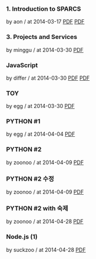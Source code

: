 ### 1. Introduction to SPARCS

by aon / at 2014-03-17
[PDF](https://s3.ap-northeast-2.amazonaws.com/sparcs.home/seminars/aon-20140319-1.pdf)
[PDF](https://s3.ap-northeast-2.amazonaws.com/sparcs.home/seminars/aon-20140319-2.pptx)

### 3. Projects and Services

by minggu / at 2014-03-30
[PDF](https://s3.ap-northeast-2.amazonaws.com/sparcs.home/seminars/minggu-20140330-0.pdf)

### JavaScript

by differ / at 2014-03-30
[PDF](https://s3.ap-northeast-2.amazonaws.com/sparcs.home/seminars/differ-20140409-0.pdf)
[PDF](https://s3.ap-northeast-2.amazonaws.com/sparcs.home/seminars/differ-20140409-1.pptx)

### TOY

by egg / at 2014-03-30
[PDF](https://s3.ap-northeast-2.amazonaws.com/sparcs.home/seminars/egg-20140330-0.pdf)

### PYTHON #1

by egg / at 2014-04-04
[PDF](https://s3.ap-northeast-2.amazonaws.com/sparcs.home/seminars/egg-20140404-0.pdf)

### PYTHON #2

by zoonoo / at 2014-04-09
[PDF](https://s3.ap-northeast-2.amazonaws.com/sparcs.home/seminars/zoonoo-20140409-0.pptx)

### PYTHON #2 수정

by zoonoo / at 2014-04-09
[PDF](https://s3.ap-northeast-2.amazonaws.com/sparcs.home/seminars/zoonoo-20140428-0.pdf)

### PYTHON #2 with 숙제

by zoonoo / at 2014-04-28
[PDF](https://s3.ap-northeast-2.amazonaws.com/sparcs.home/seminars/zoonoo-20140428_1-0.pdf)

### Node.js (1)

by suckzoo / at 2014-04-28
[PDF](https://s3.ap-northeast-2.amazonaws.com/sparcs.home/seminars/suckzoo-20140428-0.pdf)
